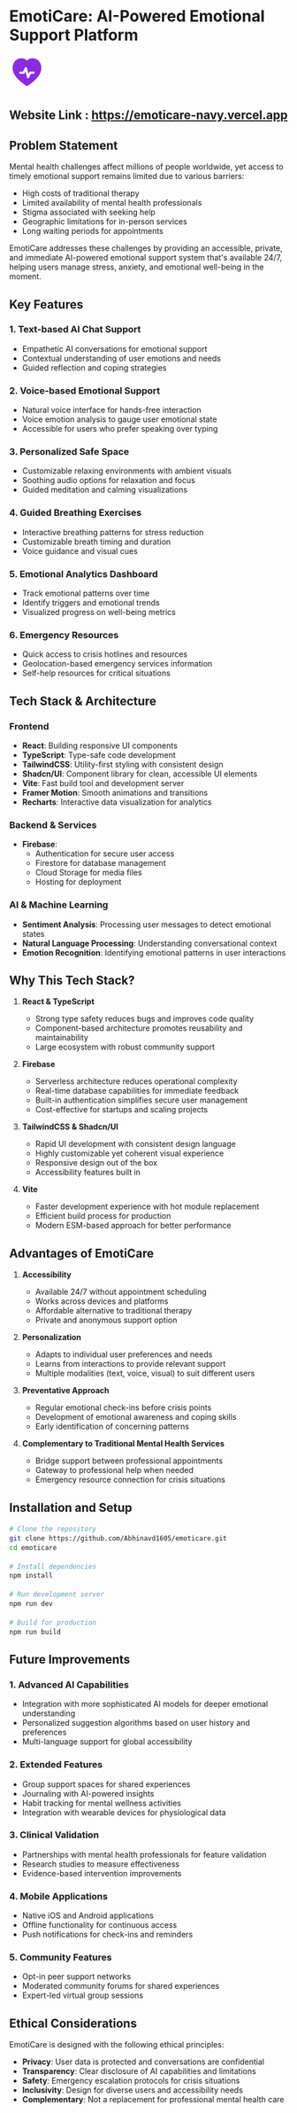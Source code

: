 # EmotiCare: AI-Powered Emotional Support Platform

![EmotiCare Logo](public/favicon.svg)
## Website Link : https://emoticare-navy.vercel.app
## Problem Statement

Mental health challenges affect millions of people worldwide, yet access to timely emotional support remains limited due to various barriers:

- High costs of traditional therapy
- Limited availability of mental health professionals
- Stigma associated with seeking help
- Geographic limitations for in-person services
- Long waiting periods for appointments

EmotiCare addresses these challenges by providing an accessible, private, and immediate AI-powered emotional support system that's available 24/7, helping users manage stress, anxiety, and emotional well-being in the moment.

## Key Features

### 1. Text-based AI Chat Support
- Empathetic AI conversations for emotional support
- Contextual understanding of user emotions and needs
- Guided reflection and coping strategies

### 2. Voice-based Emotional Support
- Natural voice interface for hands-free interaction
- Voice emotion analysis to gauge user emotional state
- Accessible for users who prefer speaking over typing

### 3. Personalized Safe Space
- Customizable relaxing environments with ambient visuals
- Soothing audio options for relaxation and focus
- Guided meditation and calming visualizations

### 4. Guided Breathing Exercises
- Interactive breathing patterns for stress reduction
- Customizable breath timing and duration
- Voice guidance and visual cues

### 5. Emotional Analytics Dashboard
- Track emotional patterns over time
- Identify triggers and emotional trends
- Visualized progress on well-being metrics

### 6. Emergency Resources
- Quick access to crisis hotlines and resources
- Geolocation-based emergency services information
- Self-help resources for critical situations

## Tech Stack & Architecture

### Frontend
- **React**: Building responsive UI components
- **TypeScript**: Type-safe code development
- **TailwindCSS**: Utility-first styling with consistent design
- **Shadcn/UI**: Component library for clean, accessible UI elements
- **Vite**: Fast build tool and development server
- **Framer Motion**: Smooth animations and transitions
- **Recharts**: Interactive data visualization for analytics

### Backend & Services
- **Firebase**: 
  - Authentication for secure user access
  - Firestore for database management
  - Cloud Storage for media files
  - Hosting for deployment

### AI & Machine Learning
- **Sentiment Analysis**: Processing user messages to detect emotional states
- **Natural Language Processing**: Understanding conversational context
- **Emotion Recognition**: Identifying emotional patterns in user interactions

## Why This Tech Stack?

1. **React & TypeScript**
   - Strong type safety reduces bugs and improves code quality
   - Component-based architecture promotes reusability and maintainability
   - Large ecosystem with robust community support

2. **Firebase**
   - Serverless architecture reduces operational complexity
   - Real-time database capabilities for immediate feedback
   - Built-in authentication simplifies secure user management
   - Cost-effective for startups and scaling projects

3. **TailwindCSS & Shadcn/UI**
   - Rapid UI development with consistent design language
   - Highly customizable yet coherent visual experience
   - Responsive design out of the box
   - Accessibility features built in

4. **Vite**
   - Faster development experience with hot module replacement
   - Efficient build process for production
   - Modern ESM-based approach for better performance

## Advantages of EmotiCare

1. **Accessibility**
   - Available 24/7 without appointment scheduling
   - Works across devices and platforms
   - Affordable alternative to traditional therapy
   - Private and anonymous support option

2. **Personalization**
   - Adapts to individual user preferences and needs
   - Learns from interactions to provide relevant support
   - Multiple modalities (text, voice, visual) to suit different users

3. **Preventative Approach**
   - Regular emotional check-ins before crisis points
   - Development of emotional awareness and coping skills
   - Early identification of concerning patterns

4. **Complementary to Traditional Mental Health Services**
   - Bridge support between professional appointments
   - Gateway to professional help when needed
   - Emergency resource connection for crisis situations

## Installation and Setup

```bash
# Clone the repository
git clone https://github.com/Abhinavd1605/emoticare.git
cd emoticare

# Install dependencies
npm install

# Run development server
npm run dev

# Build for production
npm run build
```


## Future Improvements

### 1. Advanced AI Capabilities
- Integration with more sophisticated AI models for deeper emotional understanding
- Personalized suggestion algorithms based on user history and preferences
- Multi-language support for global accessibility

### 2. Extended Features
- Group support spaces for shared experiences
- Journaling with AI-powered insights
- Habit tracking for mental wellness activities
- Integration with wearable devices for physiological data

### 3. Clinical Validation
- Partnerships with mental health professionals for feature validation
- Research studies to measure effectiveness
- Evidence-based intervention improvements

### 4. Mobile Applications
- Native iOS and Android applications
- Offline functionality for continuous access
- Push notifications for check-ins and reminders

### 5. Community Features
- Opt-in peer support networks
- Moderated community forums for shared experiences
- Expert-led virtual group sessions

## Ethical Considerations

EmotiCare is designed with the following ethical principles:

- **Privacy**: User data is protected and conversations are confidential
- **Transparency**: Clear disclosure of AI capabilities and limitations
- **Safety**: Emergency escalation protocols for crisis situations
- **Inclusivity**: Design for diverse users and accessibility needs
- **Complementary**: Not a replacement for professional mental health care
